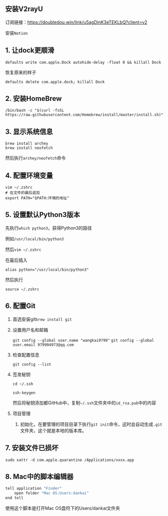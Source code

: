 ## 安装V2rayU

订阅链接：https://doubledou.win/link/u5agDinK3eTEKLbQ?client=v2

安装`Notion`

## 1. 让dock更顺滑

```shell
defaults write com.apple.Dock autohide-delay -float 0 && killall Dock
```

恢复原来的样子

```shell
defaults delete com.apple.dock; killall Dock
```

## 2. 安装HomeBrew

```shell
/bin/bash -c "$(curl -fsSL https://raw.githubusercontent.com/Homebrew/install/master/install.sh)"
```

## 3. 显示系统信息

```shell
brew install archey
brew install neofetch
```

然后执行`archey/neofetch`命令

## 4. 配置环境变量

```shell
vim ~/.zshrc
# 在文件的最后追加
export PATH="$PATH:环境的地址"
```

## 5. 设置默认Python3版本

先执行`which python3`，获得Python3的路径

例如`/usr/local/bin/python3`

然后`vim ~/.zshrc`

在最后插入

```shell
alias python="/usr/local/bin/python3"
```

然后执行

`source ~/.zshrc`

## 6. 配置Git

1. 首选安装git`brew install git`

2. 设置用户名和邮箱

    `git config --global user.name "wangkai9799"`
    `git config --global user.email 979904973@qq.com`

3. 检查配置信息

    `git config --list`

4. 签发秘钥

    `cd ~/.ssh`

    `ssh-keygen`

    然后将秘钥添加都GitHub中，复制`~/.ssh`文件夹中的`id_rsa.pub`中的内容

5. 项目管理

    1. 初始化，在要管理的项目目录下执行`git init`命令，这时会自动生成`.git`文件夹，这个就是本地的版本库。

## 7. 安装文件已损坏

`sudo xattr -d com.apple.quarantine /Applications/xxxx.app`

## 8. Mac中的脚本编辑器

~~~javascript
tell application "Finder"
	open folder "Mac OS:Users:dankai"
end tell
~~~

使用这个脚本是打开Mac OS盘符下的Users/dankai文件夹